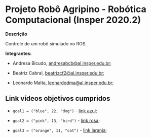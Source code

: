 # Projeto Robô Agripino - Robótica Computacional (Insper 2020.2)

**Descrição**

Controle de um robô simulado no ROS.

**Integrantes:**

 * Andresa Bicudo, [andresabcb@al.insper.edu.br](andresabcb@al.insper.edu.br);

 * Beatriz Cabral, [beatrizcf2@al.insper.edu.br](beatrizcf2@al.insper.edu.br);

 * Leonardo Malta, [leonardodma@al.insper.edu.br](leonardodma@al.insper.edu.br);
 
 ## Link vídeos objetivos cumpridos
 
 * `goal1 = ("blue", 22, "dog")` - [link azul](https://drive.google.com/file/d/15t_u9lwfiX6S5MnTBDl5-LMor-8fP8mA/view?usp=sharing);
 
 * `goal2 = ("pink", 13, "bird")` - [link rosa](https://drive.google.com/file/d/1OP7f_NeYFbSa1F430QBbaz37IN80MZ8n/view?usp=sharing);
 
 * `goal3 = ("orange", 11, "cat")` - [link laranja](https://drive.google.com/file/d/1FL1Br3GY0J4B_4kJ0Za-LZdYUN5faRTP/view?usp=sharing);
 
